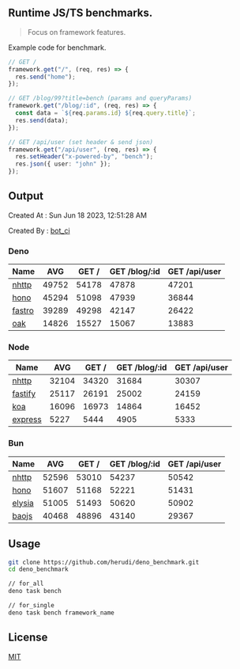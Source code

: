 ## Runtime JS/TS benchmarks.

> Focus on framework features.

Example code for benchmark.
```ts
// GET /
framework.get("/", (req, res) => {
  res.send("home");
});

// GET /blog/99?title=bench (params and queryParams)
framework.get("/blog/:id", (req, res) => {
  const data = `${req.params.id} ${req.query.title}`;
  res.send(data);
});

// GET /api/user (set header & send json)
framework.get("/api/user", (req, res) => {
  res.setHeader("x-powered-by", "bench");
  res.json({ user: "john" });
});
```

## Output
Created At : Sun Jun 18 2023, 12:51:28 AM

Created By : [bot_ci](https://github.com/herudi/deno_benchmarks/commits?author=github-actions%5Bbot%5D)


### Deno
|Name|AVG|GET /|GET /blog/:id|GET /api/user|
|----|----|----|----|----|
|[nhttp](https://github.com/nhttp/nhttp)|49752|54178|47878|47201|
|[hono](https://github.com/honojs/hono)|45294|51098|47939|36844|
|[fastro](https://github.com/fastrodev/fastro)|39289|49298|42147|26422|
|[oak](https://github.com/oakserver/oak)|14826|15527|15067|13883|
  


### Node
|Name|AVG|GET /|GET /blog/:id|GET /api/user|
|----|----|----|----|----|
|[nhttp](https://github.com/nhttp/nhttp)|32104|34320|31684|30307|
|[fastify](https://github.com/fastify/fastify)|25117|26191|25002|24159|
|[koa](https://github.com/koajs/koa)|16096|16973|14864|16452|
|[express](https://github.com/expressjs/express)|5227|5444|4905|5333|
  


### Bun
|Name|AVG|GET /|GET /blog/:id|GET /api/user|
|----|----|----|----|----|
|[nhttp](https://github.com/nhttp/nhttp)|52596|53010|54237|50542|
|[hono](https://github.com/honojs/hono)|51607|51168|52221|51431|
|[elysia](https://github.com/elysiajs/elysia)|51005|51493|50620|50902|
|[baojs](https://github.com/mattreid1/baojs)|40468|48896|43140|29367|
  



## Usage

```bash
git clone https://github.com/herudi/deno_benchmark.git
cd deno_benchmark

// for_all
deno task bench

// for_single
deno task bench framework_name
```

## License

[MIT](LICENSE)

